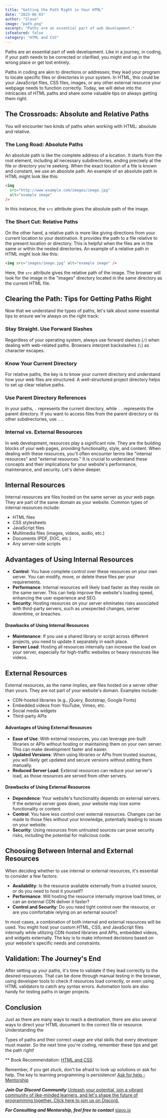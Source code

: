```yaml
---
title: "Getting the Path Right in Your HTML"
date: "2023-06-03"
author: "Slavo"
image: "path.png"
excerpt: "Paths are an essential part of web development."
isFeatured: false
category: "HTML and CSS"
---
```


Paths are an essential part of web development. Like in a journey, in coding, if your path needs to be corrected or clarified, you might end up in the wrong place or get lost entirely.

Paths in coding are akin to directions or addresses; they lead your program to locate specific files or directories in your system. In HTML, this could be your JavaScript files, CSS files, images, or any other external resource your webpage needs to function correctly. Today, we will delve into the intricacies of HTML paths and share some valuable tips on always getting them right.

## The Crossroads: Absolute and Relative Paths

You will encounter two kinds of paths when working with HTML: absolute and relative.

### The Long Road: Absolute Paths

An absolute path is like the complete address of a location. It starts from the root element, including all necessary subdirectories, ending precisely at the file or directory you're seeking. When the exact location of a file is known and constant, we use an absolute path. An example of an absolute path in HTML might look like this:

```html
<img
  src="http://www.example.com/images/image.jpg"
  alt="example image"
/>
```

In this instance, the `src` attribute gives the absolute path of the image.

### The Short Cut: Relative Paths

On the other hand, a relative path is more like giving directions from your current location to your destination. It provides the path to a file relative to the present location or directory. This is helpful when the files are in the same or within the nested directories. An example of a relative path in HTML might look like this:

```html
<img src="images/image.jpg" alt="example image" />
```

Here, the `src` attribute gives the relative path of the image. The browser will look for the image in the "images" directory located in the same directory as the current HTML file.

## Clearing the Path: Tips for Getting Paths Right

Now that we understand the types of paths, let's talk about some essential tips to ensure we're always on the right track:

### Stay Straight. Use Forward Slashes

Regardless of your operating system, always use forward slashes (`/`) when dealing with web-related paths. Browsers interpret backslashes (`\`) as character escapes.

### Know Your Current Directory

For relative paths, the key is to know your current directory and understand how your web files are structured. A well-structured project directory helps to set up clear relative paths.

### Use Parent Directory References

In your paths, `.` represents the current directory, while `..` represents the parent directory. If you want to access files from the parent directory or its other subdirectories, use `..`.

### Internal vs. External Resources

In web development, resources play a significant role. They are the building blocks of your web pages, providing functionality, style, and content. When dealing with these resources, you'll often encounter terms like "internal resources" and "external resources." It is crucial to understand these concepts and their implications for your website's performance, maintenance, and security. Let's delve deeper.

## Internal Resources

Internal resources are files hosted on the same server as your web page. They are part of the same domain as your website. Common types of internal resources include:

- HTML files
- CSS stylesheets
- JavaScript files
- Multimedia files (images, videos, audio, etc.)
- Documents (PDF, DOC, etc.)
- Any server-side scripts

## Advantages of Using Internal Resources

- **Control**: You have complete control over these resources on your own server. You can modify, move, or delete these files per your requirements.
- **Performance**: Internal resources will likely load faster as they reside on the same server. This can help improve the website's loading speed, enhancing the user experience and SEO.
- **Security**: Hosting resources on your server eliminates risks associated with third-party servers, such as unexpected changes, server downtime, or breaches.

#### Drawbacks of Using Internal Resources

- **Maintenance**: If you use a shared library or script across different projects, you need to update it separately in each place.
- **Server Load**: Hosting all resources internally can increase the load on your server, especially for high-traffic websites or heavy resources like videos.

## External Resources

External resources, as the name implies, are files hosted on a server other than yours. They are not part of your website's domain. Examples include:

- CDN-hosted libraries (e.g., jQuery, Bootstrap, Google Fonts)
- Embedded videos from YouTube, Vimeo, etc.
- Social media widgets
- Third-party APIs

#### Advantages of Using External Resources

- **Ease of Use**: With external resources, you can leverage pre-built libraries or APIs without hosting or maintaining them on your own server. This can make development faster and easier.
- **Updated Versions**: When using libraries or APIs from trusted sources, you will likely get updated and secure versions without editing them manually.
- **Reduced Server Load**: External resources can reduce your server's load, as those resources are served from other servers.

#### Drawbacks of Using External Resources

- **Dependence**: Your website's functionality depends on external servers. If the external server goes down, your website may lose some functionality or content.
- **Control**: You have less control over external resources. Changes can be made to those files without your knowledge, potentially leading to issues on your website.
- **Security**: Using resources from untrusted sources can pose security risks, including the potential for malicious code.

## Choosing Between Internal and External Resources

When deciding whether to use internal or external resources, it's essential to consider a few factors:

- **Availability**: Is the resource available externally from a trusted source, or do you need to host it yourself?
- **Performance**: Will hosting the resource internally improve load times, or can an external CDN deliver it faster?
- **Control and Security**: Do you need tight control over the resource, or are you comfortable relying on an external source?

In most cases, a combination of both internal and external resources will be used. You might host your custom HTML, CSS, and JavaScript files internally while utilizing CDN-hosted libraries and APIs, embedded videos, and widgets externally. The key is to make informed decisions based on your website's specific needs and constraints.

## Validation: The Journey's End

After setting up your paths, it's time to validate if they lead correctly to the desired resources. That can be done through manual testing in the browser, using developer tools to check if resources load correctly, or even using HTML validators to catch any syntax errors. Automation tools are also handy for testing paths in larger projects.

## Conclusion

Just as there are many ways to reach a destination, there are also several ways to direct your HTML document to the correct file or resource. Understanding the

Types of paths and their correct usage are vital skills that every developer must master. So the next time you're coding, remember these tips and get the path right!

\*\* Book Recommendation: [HTML and CSS](https://amzn.to/3BaeO7d)

Remember, if you get stuck, don't be afraid to look up solutions or ask for help. The key to learning programming is persistence! [Ask for help - Mentorship](/contact)

**_Join Our Discord Community_** [Unleash your potential, join a vibrant community of like-minded learners, and let's shape the future of programming together. Click here to join us on Discord.](https://discord.gg/A75tvDvZ)

**_For Consulting and Mentorship, feel free to contact_** [slavo.io](/contact)

